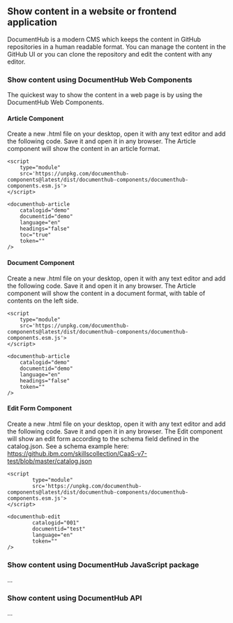 ## Show content in a website or frontend application

DocumentHub is a modern CMS which keeps the content in GitHub repositories in a human readable format. You can manage the content in the GitHub UI or you can clone the repository and edit the content with any editor.


### Show content using DocumentHub Web Components

The quickest way to show the content in a web page is by using the DocumentHub Web Components.


#### Article Component

Create a new .html file on your desktop, open it with any text editor and add the following code. Save it and open it in any browser. The Article component will show the content in an article format.

```
<script 
    type="module" 
    src='https://unpkg.com/documenthub-components@latest/dist/documenthub-components/documenthub-components.esm.js'>
</script>

<documenthub-article
    catalogid="demo"
    documentid="demo"
    language="en"
    headings="false"
    toc="true"
    token=""
/>
```


#### Document Component

Create a new .html file on your desktop, open it with any text editor and add the following code. Save it and open it in any browser. The Article component will show the content in a document format, with table of contents on the left side.

```
<script 
    type="module" 
    src='https://unpkg.com/documenthub-components@latest/dist/documenthub-components/documenthub-components.esm.js'>
</script>

<documenthub-article
    catalogid="demo"
    documentid="demo"
    language="en"
    headings="false"
    token=""
/>
```


#### Edit Form Component

Create a new .html file on your desktop, open it with any text editor and add the following code. Save it and open it in any browser. The Edit component will show an edit form according to the schema field defined in the catalog.json. See a schema example here: https://github.ibm.com/skillscollection/CaaS-v7-test/blob/master/catalog.json

```
<script 
		type="module" 
		src='https://unpkg.com/documenthub-components@latest/dist/documenthub-components/documenthub-components.esm.js'>
</script>

<documenthub-edit
		catalogid="001"
		documentid="test"
		language="en"
		token=""
/>
```

### Show content using DocumentHub JavaScript package

...


### Show content using DocumentHub API

...

